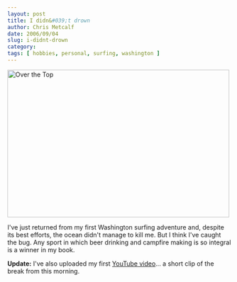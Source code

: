 ```yaml
---
layout: post
title: I didn&#039;t drown
author: Chris Metcalf
date: 2006/09/04
slug: i-didnt-drown
category: 
tags: [ hobbies, personal, surfing, washington ]
---
```


<a href="http://www.flickr.com/photos/chrismetcalf/234658127/" class="tt-flickr"><img src="http://static.flickr.com/93/234658127_c5148906ea.jpg" alt="Over the Top" border="0" height="333" width="500" /></a>

I've just returned from my first Washington surfing adventure and, despite its best efforts, the ocean didn't manage to kill me. But I think I've caught the bug. Any sport in which beer drinking and campfire making is so integral is a winner in my book.

<strong>Update:</strong> I've also uploaded my first <a href="http://youtube.com/watch?v=lZ6P8LxGZbk">YouTube video</a>... a short clip of the break from this morning.
